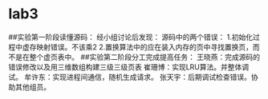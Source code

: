 # lab3
##实验第一阶段读懂源码：
经小组讨论后发现：
源码中的两个错误：
1.初始化过程中虚存映射错误。不该乘2
2.置换算法中的应在装入内存的页中寻找置换页，而不是在整个虚页表中。
##实验第二阶段分工完成提高任务：
王晓燕：完成源码的错误修改以及用三维数组构建三级三级页表
崔珊博：实现LRU算法。并整体调试。
牟许东：实现进程间通信，随机生成请求。
张天宇：后期调试检查错误。协助其他组员。
